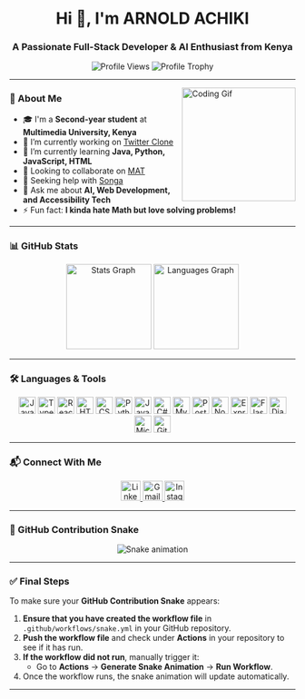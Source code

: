 <h1 align="center">Hi 👋, I'm ARNOLD ACHIKI</h1>
<h3 align="center">A Passionate Full-Stack Developer & AI Enthusiast from Kenya</h3>

<p align="center">
  <img src="https://komarev.com/ghpvc/?username=ARNOLDACHIKI&label=Profile%20Views&color=0e75b6&style=flat" alt="Profile Views" />
  <img src="https://github-profile-trophy.vercel.app/?username=ARNOLDACHIKI&theme=dracula&no-frame=true&row=1" alt="Profile Trophy" />
</p>

---

<img align="right" height="200" src="https://i.imgflip.com/65efzo.gif" alt="Coding Gif" />

### 🚀 About Me

- 🎓 I'm a **Second-year student** at **Multimedia University, Kenya**
- 🔭 I’m currently working on [Twitter Clone](https://github.com/ARNOLDACHIKI/twitter_clone)
- 🌱 I’m currently learning **Java, Python, JavaScript, HTML**
- 👯 Looking to collaborate on [MAT](https://github.com/ARNOLDACHIKI/matatu-app)
- 🤝 Seeking help with [Songa](https://github.com/ARNOLDACHIKI/Songa)
- 💬 Ask me about **AI, Web Development, and Accessibility Tech**
- ⚡ Fun fact: **I kinda hate Math but love solving problems!**

---

### 📊 GitHub Stats

<div align="center">
  <img src="https://github-readme-stats.vercel.app/api?username=ARNOLDACHIKI&show_icons=true&count_private=true&theme=dracula" height="150" alt="Stats Graph" />
  <img src="https://github-readme-stats.vercel.app/api/top-langs/?username=ARNOLDACHIKI&layout=compact&theme=dracula" height="150" alt="Languages Graph" />
</div>

---

### 🛠️ Languages & Tools

<div align="center">
  <img src="https://cdn.jsdelivr.net/gh/devicons/devicon/icons/javascript/javascript-original.svg" height="30" alt="JavaScript" />
  <img src="https://cdn.jsdelivr.net/gh/devicons/devicon/icons/typescript/typescript-original.svg" height="30" alt="TypeScript" />
  <img src="https://cdn.jsdelivr.net/gh/devicons/devicon/icons/react/react-original.svg" height="30" alt="React" />
  <img src="https://cdn.jsdelivr.net/gh/devicons/devicon/icons/html5/html5-original.svg" height="30" alt="HTML5" />
  <img src="https://cdn.jsdelivr.net/gh/devicons/devicon/icons/css3/css3-original.svg" height="30" alt="CSS3" />
  <img src="https://cdn.jsdelivr.net/gh/devicons/devicon/icons/python/python-original.svg" height="30" alt="Python" />
  <img src="https://cdn.jsdelivr.net/gh/devicons/devicon/icons/java/java-original.svg" height="30" alt="Java" />
  <img src="https://cdn.jsdelivr.net/gh/devicons/devicon/icons/csharp/csharp-original.svg" height="30" alt="C#" />
  <img src="https://cdn.jsdelivr.net/gh/devicons/devicon/icons/mysql/mysql-original.svg" height="30" alt="MySQL" />
  <img src="https://cdn.jsdelivr.net/gh/devicons/devicon/icons/postgresql/postgresql-original.svg" height="30" alt="PostgreSQL" />
  <img src="https://cdn.jsdelivr.net/gh/devicons/devicon/icons/nodejs/nodejs-original.svg" height="30" alt="Node.js" />
  <img src="https://cdn.jsdelivr.net/gh/devicons/devicon/icons/express/express-original.svg" height="30" alt="Express.js" />
  <img src="https://cdn.jsdelivr.net/gh/devicons/devicon/icons/flask/flask-original.svg" height="30" alt="Flask" />
  <img src="https://cdn.jsdelivr.net/gh/devicons/devicon/icons/django/django-original.svg" height="30" alt="Django" />
  <img src="https://cdn.jsdelivr.net/gh/devicons/devicon/icons/azure/azure-original.svg" height="30" alt="Microsoft Azure" />
  <img src="https://cdn.jsdelivr.net/gh/devicons/devicon/icons/git/git-original.svg" height="30" alt="Git" />
</div>

---

### 📬 Connect With Me

<div align="center">
  <a href="https://linkedin.com/in/arnoldachiki">
    <img src="https://img.shields.io/static/v1?message=LinkedIn&logo=linkedin&label=&color=0077B5&logoColor=white&labelColor=&style=for-the-badge" height="35" alt="LinkedIn" />
  </a>
  <a href="mailto:achikiarnold@gmail.com">
    <img src="https://img.shields.io/static/v1?message=Gmail&logo=gmail&label=&color=D14836&logoColor=white&labelColor=&style=for-the-badge" height="35" alt="Gmail" />
  </a>
  <a href="https://instagram.com/arnoldachiki">
    <img src="https://img.shields.io/static/v1?message=Instagram&logo=instagram&label=&color=E4405F&logoColor=white&labelColor=&style=for-the-badge" height="35" alt="Instagram" />
  </a>
</div>

---

### 🐍 GitHub Contribution Snake

<p align="center">
  <img src="https://raw.githubusercontent.com/ARNOLDACHIKI/ARNOLDACHIKI/output/snake.svg" alt="Snake animation" />
</p>

---

### ✅ Final Steps

To make sure your **GitHub Contribution Snake** appears:
1. **Ensure that you have created the workflow file** in `.github/workflows/snake.yml` in your GitHub repository.
2. **Push the workflow file** and check under **Actions** in your repository to see if it has run.
3. **If the workflow did not run**, manually trigger it:
   - Go to **Actions** → **Generate Snake Animation** → **Run Workflow**.
4. Once the workflow runs, the snake animation will update automatically.

---


